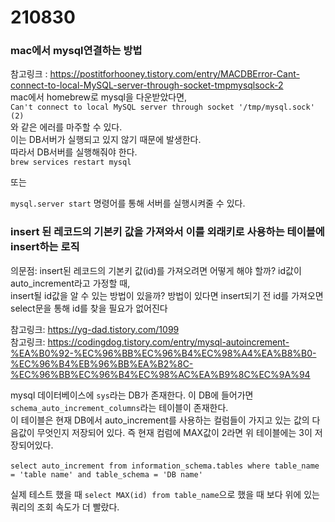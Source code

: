 # 210830
### mac에서 mysql연결하는 방법
참고링크 : https://postitforhooney.tistory.com/entry/MACDBError-Cant-connect-to-local-MySQL-server-through-socket-tmpmysqlsock-2 </br>
mac에서 homebrew로 mysql을 다운받았다면,</br>
`Can't connect to local MySQL server through socket '/tmp/mysql.sock' (2)`</br>
와 같은 에러를 마주할 수 있다.</br>
이는 DB서버가 실행되고 있지 않기 때문에 발생한다.</br>
따라서 DB서버를 실행해줘야 한다.</br>
`brew services restart mysql`</br>

또는

`mysql.server start` 명령어를 통해 서버를 실행시켜줄 수 있다.

### insert 된 레코드의 기본키 값을 가져와서 이를 외래키로 사용하는 테이블에 insert하는 로직
의문점: insert된 레코드의 기본키 값(id)를 가져오려면 어떻게 해야 할까? id값이 auto_increment라고 가정할 때,</br>
insert될 id값을 알 수 있는 방법이 있을까? 방법이 있다면 insert되기 전 id를 가져오면 select문을 통해 id를 찾을 필요가 없어진다</br>

참고링크: https://yg-dad.tistory.com/1099</br>
참고링크: https://codingdog.tistory.com/entry/mysql-autoincrement-%EA%B0%92-%EC%96%BB%EC%96%B4%EC%98%A4%EA%B8%B0-%EC%96%B4%EB%96%BB%EA%B2%8C-%EC%96%BB%EC%96%B4%EC%98%AC%EA%B9%8C%EC%9A%94</br>

mysql 데이터베이스에 `sys`라는 DB가 존재한다. 이 DB에 들어가면 `schema_auto_increment_columns`라는 테이블이 존재한다.</br>
이 테이블은 현재 DB에서 auto_increment를 사용하는 컬럼들이 가지고 있는 값의 다음값이 무엇인지 저장되어 있다. 즉 현재 컴럼에 MAX값이 2라면 위 테이블에는 3이 저장되어있다.</br>
</br>
`select auto_increment from information_schema.tables where table_name = 'table name' and table_schema = 'DB name'`

실제 테스트 했을 때 `select MAX(id) from table_name`으로 했을 때 보다 위에 있는 쿼리의 조회 속도가 더 빨랐다.
